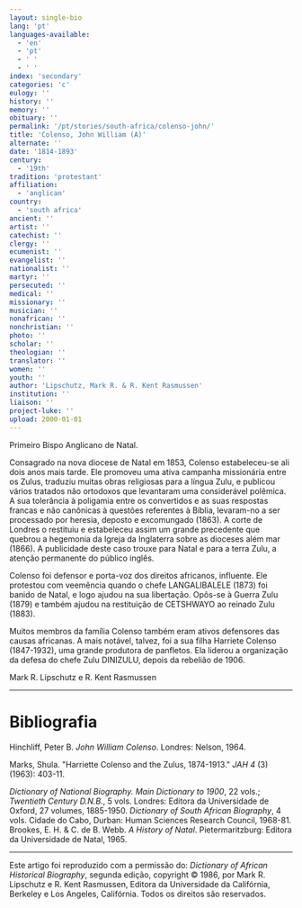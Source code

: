 ```yaml
---
layout: single-bio
lang: 'pt'
languages-available:
  - 'en'
  - 'pt'
  - ' '
  - ' '
index: 'secondary'
categories: 'c'
eulogy: ''
history: ''
memory: ''
obituary: ''
permalink: '/pt/stories/south-africa/colenso-john/'
title: 'Colenso, John William (A)'
alternate: ''
date: '1814-1893'
century:
  - '19th'
tradition: 'protestant'
affiliation:
  - 'anglican'
country:
  - 'south africa'
ancient: ''
artist: ''
catechist: ''
clergy: ''
ecumenist: ''
evangelist: ''
nationalist: ''
martyr: ''
persecuted: ''
medical: ''
missionary: ''
musician: ''
nonafrican: ''
nonchristian: ''
photo: ''
scholar: ''
theologian: ''
translator: ''
women: ''
youth: ''
author: 'Lipschutz, Mark R. & R. Kent Rasmussen'
institution: ''
liaison: ''
project-luke: ''
upload: 2000-01-01
---
```



Primeiro Bispo Anglicano de Natal.

Consagrado na nova diocese de Natal em 1853, Colenso estabeleceu-se ali dois anos mais tarde. Ele promoveu uma ativa campanha missionária entre os Zulus, traduziu muitas obras religiosas para a língua Zulu, e publicou vários tratados não ortodoxos que levantaram uma considerável polêmica. A sua tolerância à poligamia entre os convertidos e as suas respostas francas e não canônicas à questões referentes à Bíblia, levaram-no a ser processado por heresia, deposto e excomungado (1863). A corte de Londres o restituiu e estabeleceu assim um grande precedente que quebrou a hegemonia da Igreja da Inglaterra sobre as dioceses além mar (1866). A publicidade deste caso trouxe para Natal e para a terra Zulu, a atenção permanente do público inglês.

Colenso foi defensor e porta-voz dos direitos africanos, influente. Ele protestou com veemência quando o chefe LANGALIBALELE (1873) foi banido de Natal, e logo ajudou na sua libertação. Opôs-se à Guerra Zulu (1879) e também ajudou na restituição de CETSHWAYO ao reinado Zulu (1883).

Muitos membros da família Colenso também eram ativos defensores das causas africanas. A mais notável, talvez, foi a sua filha Harriete Colenso (1847-1932), uma grande produtora de panfletos. Ela liderou a organização da defesa do chefe Zulu DINIZULU, depois da rebelião de 1906.

Mark R. Lipschutz e R. Kent Rasmussen

---

# Bibliografia

Hinchliff, Peter B. *John William Colenso*. Londres: Nelson, 1964.

Marks, Shula. "Harriette Colenso and the Zulus, 1874-1913." *JAH 4* (3) (1963): 403-11.

*Dictionary of National Biography. Main Dictionary to 1900*, 22 vols.; *Twentieth Century D.N.B.*, 5 vols. Londres: Editora da Universidade de Oxford, 27 volumes, 1885-1950.
*Dictionary of South African Biography*, 4 vols. Cidade do Cabo, Durban: Human Sciences Research Council, 1968-81.
Brookes, E. H. & C. de B. Webb. *A History of Natal*. Pietermaritzburg: Editora da Universidade de Natal, 1965.

---

Este artigo foi reproduzido com a permissão do: *Dictionary of African Historical Biography*, segunda edição, copyright © 1986, por Mark R. Lipschutz e R. Kent Rasmussen, Editora da Universidade da Califórnia, Berkeley e Los Angeles, Califórnia. Todos os direitos são reservados.